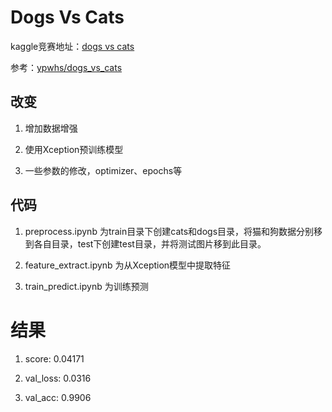 
# Dogs Vs Cats

kaggle竞赛地址：[dogs vs cats](https://www.kaggle.com/c/dogs-vs-cats-redux-kernels-edition)

参考：[ypwhs/dogs_vs_cats](https://github.com/ypwhs/dogs_vs_cats)

## 改变

1. 增加数据增强

2. 使用Xception预训练模型

3. 一些参数的修改，optimizer、epochs等

## 代码
1. preprocess.ipynb 为train目录下创建cats和dogs目录，将猫和狗数据分别移到各自目录，test下创建test目录，并将测试图片移到此目录。

2. feature_extract.ipynb 为从Xception模型中提取特征

3. train_predict.ipynb 为训练预测

# 结果
1. score: 0.04171

2. val_loss: 0.0316

3. val_acc: 0.9906
